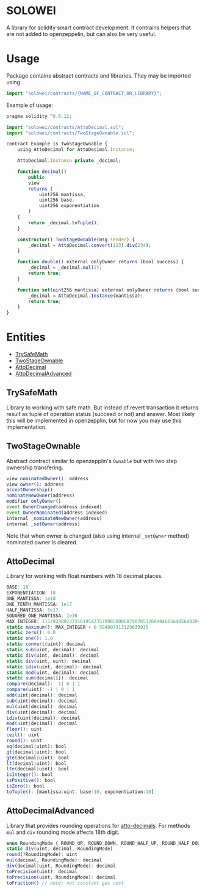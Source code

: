 # SOLOWEI

A library for solidity smart contract development. It contrains helpers that are not added to openzeppelin, but can also be very useful.

# Usage

Package contains abstract contracts and libraries. They may be imported using
```ts
import "solowei/contracts/{NAME_OF_CONTRACT_OR_LIBRARY}";
```

Example of usage:
```ts
pragma solidity ^0.6.12;

import "solowei/contracts/AttoDecimal.sol";
import "solowei/contracts/TwoStageOwnable.sol";

contract Example is TwoStageOwnable {
    using AttoDecimal for AttoDecimal.Instance;

    AttoDecimal.Instance private _decimal;

    function decimal()
        public
        view
        returns (
            uint256 mantissa,
            uint256 base,
            uint256 exponentiation
        )
    {
        return _decimal.toTuple();
    }

    constructor() TwoStageOwnable(msg.sender) {
        _decimal = AttoDecimal.convert(123).div(234);
    }

    function double() external onlyOwner returns (bool success) {
        _decimal = _decimal.mul(2);
        return true;
    }

    function set(uint256 mantissa) external onlyOwner returns (bool success) {
        _decimal = AttoDecimal.Instance(mantissa);
        return true;
    }
}
```

# Entities
* [TrySafeMath](#trysafemath)
* [TwoStageOwnable](#twostageownable)
* [AttoDecimal](#attodecimal)
* [AttoDecimalAdvanced](#attodecimaladvanced)

## TrySafeMath
Library to working with safe math. But instead of revert transaction it returns result as tuple of operation status (succeed or not) and answer. Most likely this will be implemented in openzepplin, but for now you may use this implementation.

## TwoStageOwnable
Abstract contract similar to openzepplin's `Ownable` but with two step ownership transfering.
```ts
view nominatedOwner(): address
view owner(): address
acceptOwnership()
nominateNewOwner(address)
modifier onlyOwner()
event OwnerChanged(address indexed)
event OwnerNominated(address indexed)
internal _nominateNewOwner(address)
internal _setOwner(address)
```
Note that when owner is changed (also using internal `_setOwner` method) nominated owner is cleared.

## AttoDecimal
Library for working with float numbers with 18 decimal places.
```ts
BASE: 10
EXPONENTIATION: 18
ONE_MANTISSA: 1e18
ONE_TENTH_MANTISSA: 1e17
HALF_MANTISSA: 5e17
SQUARED_ONE_MANTISSA: 1e36
MAX_INTEGER: 115792089237316195423570985008687907853269984665640564039457
static maximum(): MAX_INTEGER + 0.584007913129639935
static zero(): 0.0
static one(): 1.0
static convert(uint): decimal
static sub(uint, decimal): decimal
static div(uint, decimal): decimal
static div(uint, uint): decimal
static idiv(uint, decimal): decimal
static mod(uint, decimal): decimal
static sum(decimal[]): decimal
compare(decimal): -1| 0 | 1
compare(uint): -1 | 0 | 1
add(uint|decimal): decimal
sub(uint|decimal): decimal
mul(uint|decimal): decimal
div(uint|decimal): decimal
idiv(uint|decimal): decimal
mod(uint|decimal): decimal
floor(): uint
ceil(): uint
round(): uint
eq(decimal|uint): bool
gt(decimal|uint): bool
gte(decimal|uint): bool
lt(decimal|uint): bool
lte(decimal|uint): bool
isInteger(): bool
isPositive(): bool
isZero(): bool
toTuple(): [mantissa:uint, base:10, exponentiation:18]
```

## AttoDecimalAdvanced
Library that provides rounding operations for [atto-decimals](#attodecimal). For methods `mul` and `div` rounding mode affects 18th digit.
```ts
enum RoundingMode { ROUND_UP, ROUND_DOWN, ROUND_HALF_UP, ROUND_HALF_DOWN }
static div(uint, decimal, RoundingMode)
round(?RoundingMode): uint
mul(decimal, RoundingMode): decimal
div(decimal|uint, RoundingMode): decimal
toPrecision(uint): decimal
toPrecision(uint, RoundingMode): decimal
toFraction() // note: not constant gas cost
```

